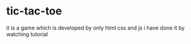 # tic-tac-toe
it is a game which is developed by only html css and js
i have done it by watching tutorial